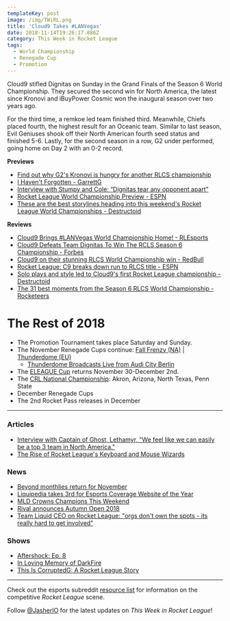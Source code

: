```yaml
---
templateKey: post
image: /img/TWiRL.png
title: 'Cloud9 Takes #LANVegas'
date: 2018-11-14T19:26:17.886Z
category: This Week in Rocket League
tags:
  - World Championship
  - Renegade Cup
  - Promotion
---
```

Cloud9 stifled Dignitas on Sunday in the Grand Finals of the Season 6 World Championship. They secured the second win for North America, the latest since Kronovi and iBuyPower Cosmic won the inaugural season over two years ago. 

For the third time, a remkoe led team finished third. Meanwhile, Chiefs placed fourth, the highest result for an Oceanic team. Similar to last season, Evil Geniuses shook off their North American fourth seed status and finished 5-6. Lastly, for the second season in a row, G2 under performed, going home on Day 2 with an 0-2 record. 

**Previews**

* [Find out why G2's Kronovi is hungry for another RLCS championship](https://www.redbull.com/int-en/g2-esports-cameron-kronovi-bills-rlcs-interview)
* [I Haven't Forgotten - GarrettG](https://www.theplayerslobby.com/3082/i-havent-forgotten-garrettg-rocket-league-rlcs-nrg/#.rn60blu5ih)
* [Interview with Stumpy and Cole: “Dignitas tear any opponent apart”](https://rocketeers.gg/interview-stumpy-and-cole-las-vegas-world-championship/)
* [Rocket League World Championship Preview - ESPN](http://www.espn.com/esports/story/_/id/25216810/rocket-league-world-championship-preview)
* [These are the best storylines heading into this weekend's Rocket League World Championships - Destructoid](https://www.destructoid.com/these-are-the-best-storylines-heading-into-this-weekend-s-rocket-league-world-championships-530053.phtml?utm_source=dlvr.it&utm_medium=twitter)

**Reviews**

* [Cloud9 Brings #LANVegas World Championship Home! - RLEsports](https://www.rocketleagueesports.com/news/cloud9-brings-lanvegas-world-championship-home/)
* [Cloud9 Defeats Team Dignitas To Win The RCLS Season 6 Championship - Forbes](https://www.forbes.com/sites/maxthielmeyer/2018/11/11/cloud9-defeats-team-dignitas-to-win-the-rcls-season-6-championship/?utm_source=TWITTER&utm_medium=social&utm_content=1892689131&utm_campaign=sprinklrForbesGamesTwitter#435937b5b4d1)
* [Cloud9 on their stunning RLCS World Championship win - RedBull](https://www.redbull.com/int-en/cloud9-rlcs-champions-interview?linkId=59571830)
* [Rocket League: C9 breaks down run to RLCS title - ESPN](http://www.espn.com/esports/story/_/id/25258898/cloud9-breaks-run-rocket-league-championship-series-title)
* [Solo plays and style led to Cloud9's first Rocket League championship - Destructoid](https://www.destructoid.com/solo-plays-and-style-led-to-cloud9-s-first-rocket-league-championship-530908.phtml?utm_source=dlvr.it&utm_medium=twitter)
* [The 31 best moments from the Season 6 RLCS World Championship - Rocketeers](https://rocketeers.gg/best-moments-from-season-6-rlcs-world-championship/)

# The Rest of 2018

* The Promotion Tournament takes place Saturday and Sunday.
* The November Renegade Cups continue: [Fall Frenzy (NA)](https://smash.gg/tournament/fall-frenzy/events) | [Thunderdome (EU)](https://smash.gg/tournament/rocketeers-thunderdome/events)
  * [Thunderdome Broadcasts Live from Audi City Berlin](https://rocketeers.gg/rocketeers-thunderdome-finals-come-to-audi-city-berlin/)
* The [ELEAGUE Cup](https://www.eleague.com/rocketleague-2018/news/eleague-cup-rocket-league-2018) returns November 30-December 2nd. 
* The [CRL National Championship](https://www.rocketleagueesports.com/news/crl-national-championship-tickets-on-sale-now-/): Akron, Arizona, North Texas, Penn State
* December Renegade Cups
* The 2nd Rocket Pass releases in December

---

### Articles

* [Interview with Captain of Ghost, Lethamyr, "We feel like we can easily be a top 3 team in North America."](http://team-dignitas.net/articles/blogs/rocket-league/13094/interview-with-lethamyr)
* [The Rise of Rocket League's Keyboard and Mouse Wizards](https://www.redbull.com/int-en/rocket-league-behind-the-keyboard-mouse-players)

### News

* [Beyond monthlies return for November](https://twitter.com/TeamBeyondnet/status/1062060556117516290)
* [Liquipedia takes 3rd for Esports Coverage Website of the Year](https://www.reddit.com/r/RocketLeagueEsports/comments/9wjn98/liquipedia_takes_3rd_for_esports_coverage_website/)
* [MLD Crowns Champions This Weekend](https://twitter.com/MLDoubles/status/1059449745817722880)
* [Rival announces Autumn Open 2018](https://twitter.com/RivalEsportsGG/status/1062454114246934528)
* [Team Liquid CEO on Rocket League: "orgs don't own the spots - its really hard to get involved"](https://twitter.com/LiQuiD112/status/1061045393440464896)

### Shows

* [Aftershock: Ep. 8](https://www.youtube.com/watch?v=A4BOgn1FNN8)
* [In Loving Memory of DarkFire](https://www.youtube.com/watch?v=UA8ihqHyclg)
* [This Is CorruptedG: A Rocket League Story](https://www.youtube.com/watch?v=J9bvqUTNXb0)

---

Check out the esports subreddit [resource list](https://www.reddit.com/r/RocketLeagueEsports/wiki/links) for information on the competitive *Rocket League* scene.

Follow [@JasherIO](https://twitter.com/JasherIO) for the latest updates on *This Week in Rocket League*!
